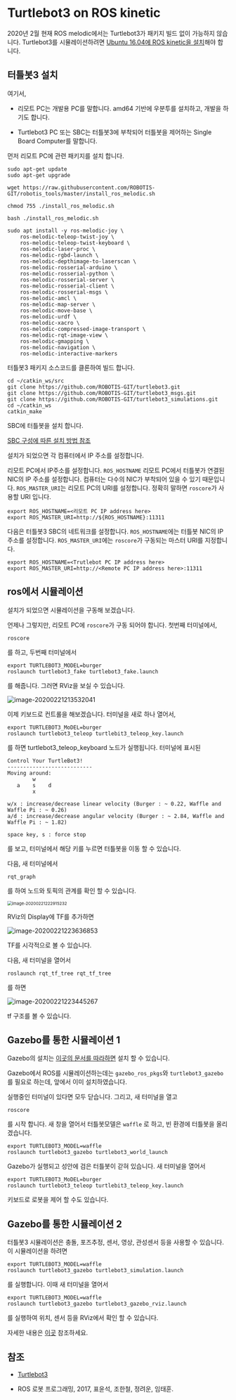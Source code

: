 # Turtlebot3 on ROS kinetic

2020년 2월 현재 ROS melodic에서는 Turtlebot3가 패키지 빌드 없이 가능하지 않습니다. Turtlebot3를 시뮬레이션하려면 [Ubuntu 16.04에 ROS kinetic을 설치](installation_of_ros.md)해야 합니다.

## 터틀봇3 설치

여기서,

- 리모트 PC는 개발용 PC를 말합니다. amd64 기반에 우분투를 설치하고, 개발을 하기도 합니다. 

- Turtlebot3 PC 또는 SBC는 터틀봇3에 부착되어 터틀봇을 제어하는 Single Board Computer를 말합니다.

먼저 리모트 PC에 관련 패키지를 설치 합니다.

```
sudo apt-get update
sudo apt-get upgrade

wget https://raw.githubusercontent.com/ROBOTIS-GIT/robotis_tools/master/install_ros_melodic.sh

chmod 755 ./install_ros_melodic.sh

bash ./install_ros_melodic.sh

sudo apt install -y ros-melodic-joy \
	ros-melodic-teleop-twist-joy \
	ros-melodic-teleop-twist-keyboard \
	ros-melodic-laser-proc \
	ros-melodic-rgbd-launch \
	ros-melodic-depthimage-to-laserscan \
	ros-melodic-rosserial-arduino \
	ros-melodic-rosserial-python \
	ros-melodic-rosserial-server \
	ros-melodic-rosserial-client \
	ros-melodic-rosserial-msgs \
	ros-melodic-amcl \
	ros-melodic-map-server \
	ros-melodic-move-base \
	ros-melodic-urdf \
	ros-melodic-xacro \
	ros-melodic-compressed-image-transport \
	ros-melodic-rqt-image-view \
	ros-melodic-gmapping \
	ros-melodic-navigation \
	ros-melodic-interactive-markers
```

터틀봇3 패키지 소스코드를 클론하여 빌드 합니다.

```
cd ~/catkin_ws/src
git clone https://github.com/ROBOTIS-GIT/turtlebot3.git
git clone https://github.com/ROBOTIS-GIT/turtlebot3_msgs.git
git clone https://github.com/ROBOTIS-GIT/turtlebot3_simulations.git
cd ~/catkin_ws
catkin_make
```

SBC에 터틀봇을 설치 합니다.

[SBC 구성에 따른 설치 방법 참조](http://emanual.robotis.com/docs/en/platform/turtlebot3/raspberry_pi_3_setup/#install-linux-ubuntu-mate)

설치가 되었으면 각 컴퓨터에서 IP 주소를 설정합니다.

리모트 PC에서 IP주소를 설정합니다. `ROS_HOSTNAME`  리모트 PC에서 터틀봇가 연결된 NIC의 IP 주소를 설정합니다. 컴퓨터는 다수의 NIC가 부착되어 있을 수 있기 때문입니다. `ROS_MASTER_URI`는 리모트 PC의 URI를 설정합니다. 정확히 말하면 `roscore`가 사용할 URI 입니다.

```
export ROS_HOSTNAME=<리모트 PC IP address here>
export ROS_MASTER_URI=http://${ROS_HOSTNAME}:11311
```

다음은 터틀봇3 SBC의 네트워크를 설정합니다. `ROS_HOSTNAME`에는 터틀봇 NIC의 IP 주소를 설정합니다.  `ROS_MASTER_URI`에는 `roscore`가 구동되는 마스터 URI를 지정합니다.

```
export ROS_HOSTNAME=<Trutlebot PC IP address here>
export ROS_MASTER_URI=http://<Remote PC IP address here>:11311
```

## ros에서 시뮬레이션

설치가 되었으면 시뮬레이션을 구동해 보겠습니다.

언제나 그렇지만, 리모트 PC에 `roscore`가 구동 되어야 합니다. 첫번째 터미널에서,

```
roscore
```

를 하고, 두번째 터미널에서

```
export TURTLEBOT3_MODEL=burger
roslaunch turtlebot3_fake turtlebot3_fake.launch
```

를 해줍니다. 그러면 RViz을 보실 수 있습니다.

![image-20200221213532041](/home/booil/.config/Typora/typora-user-images/image-20200221213532041.png)

이제 키보드로 컨트롤을 해보겠습니다. 터미널을 새로 하나 열어서,

```
export TURTLEBOT3_MoDEL=burger
roslaunch turtlebot3_teleop turtlebit3_teleop_key.launch
```

를 하면 turtlebot3_teleop_keyboard  노드가 실행됩니다. 터미널에 표시된 

```
Control Your TurtleBot3!
---------------------------
Moving around:
        w
   a    s    d
        x

w/x : increase/decrease linear velocity (Burger : ~ 0.22, Waffle and Waffle Pi : ~ 0.26)
a/d : increase/decrease angular velocity (Burger : ~ 2.84, Waffle and Waffle Pi : ~ 1.82)

space key, s : force stop
```

를 보고, 터미널에서 해당 키를 누르면 터틀봇을 이동 할 수 있습니다.

다음, 새 터미널에서

```
rqt_graph
```

를 하여 노드와 토픽의 관계를 확인 할 수 있습니다.

<img src="/home/booil/.config/Typora/typora-user-images/image-20200221222915232.png" alt="image-20200221222915232" style="zoom:67%;" />

RViz의 Display에 TF를 추가하면 

![image-20200221223636853](/home/booil/.config/Typora/typora-user-images/image-20200221223636853.png)

TF를 시각적으로 볼 수 있습니다.

다음, 새 터미널을 열어서

```
roslaunch rqt_tf_tree rqt_tf_tree
```

를 하면

![image-20200221223445267](/home/booil/.config/Typora/typora-user-images/image-20200221223445267.png)

tf 구조를 볼 수 있습니다.

## Gazebo를 통한 시뮬레이션 1

Gazebo의 설치는 [이곳의 문서를 따라하면](http://gazebosim.org/tutorials?tut=install_ubuntu&cat=install) 설치 할 수 있습니다.

Gazebo에서 ROS를 시뮬레이션하는데는 `gazebo_ros_pkgs`와 `turtlebot3_gazebo`를 필요로 하는데, 앞에서 이미 설치하였습니다.

실행중인 터미널이 있다면 모두 닫습니다. 그리고,  새 터미널을 열고 

```
roscore
```

를 시작 합니다. 새 창을 열어서 터틀봇모델은 `waffle` 로 하고, 빈 환경에 터틀봇을 올리겠습니다.

```
export TURTLEBOT3_MODEL=waffle
roslaunch turtlebot3_gazebo turtlebot3_world_launch
```

Gazebo가 실행되고 성안에 검은 터틀봇이 갇혀 있습니다. 새 터미널을 열어서

```
export TURTLEBOT3_MoDEL=burger
roslaunch turtlebot3_teleop turtlebit3_teleop_key.launch
```

키보드로 로봇을 제어 할 수도 있습니다.

## Gazebo를 통한 시뮬레이션 2

터틀봇3 시뮬레이션은 충돌, 포즈추정, 센서, 영상, 관성센서 등을 사용할 수 있습니다. 이 시뮬레이션을 하려면

```
export TURTLEBOT3_MODEL=waffle
roslaunch turtlebot3_gazebo turtlebot3_simulation.launch
```

를 실행합니다. 이때 새 터미널을 열어서

```
export TURTLEBOT3_MODEL=waffle
roslaunch turtlebot3_gazebo turtlebot3_gazebo_rviz.launch
```

를 실행하여 위치, 센서 등을 RViz에서 확인 할 수 있습니다.

자세한 내용은 [이곳](http://emanual.robotis.com/docs/en/platform/turtlebot3/simulation/#simulation) 참조하세요.

## 참조

- [Turtlebot3](http://emanual.robotis.com/docs/en/platform/turtlebot3/overview/#overview)

- ROS 로봇 프로그래밍, 2017, 표윤석, 조한철, 정려운, 임태훈.